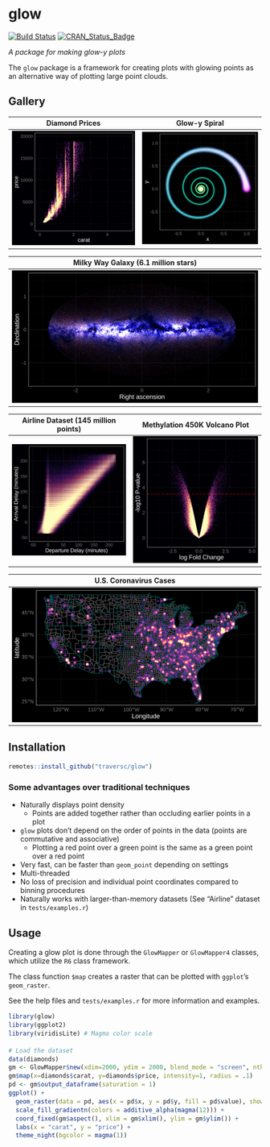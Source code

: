 glow
================

[![Build
Status](https://travis-ci.org/traversc/glow.svg)](https://travis-ci.org/traversc/glow)
[![CRAN\_Status\_Badge](http://www.r-pkg.org/badges/version/glow)](https://cran.r-project.org/package=glow)

<!-- [![CRAN\_Downloads\_Badge](https://cranlogs.r-pkg.org/badges/glow)](https://cran.r-project.org/package=glow) -->

<!-- [![CRAN\_Downloads\_Total\_Badge](https://cranlogs.r-pkg.org/badges/grand-total/glow)](https://cran.r-project.org/package=glow) -->

*A package for making glow-y plots*

The `glow` package is a framework for creating plots with glowing points
as an alternative way of plotting large point
clouds.

## Gallery

<center>

| Diamond Prices                   | Glow-y Spiral                            |
| -------------------------------- | ---------------------------------------- |
| ![](tests/diamonds.png "diamonds.png") | ![](tests/glow_spiral2.png "glow_spiral2.png") |

| Milky Way Galaxy (6.1 million stars)                           |
| -------------------------------------------------------------- |
| ![](tests/GAIA_galaxy_pseudocolor.png "GAIA_galaxy_pseudocolor.png") |

| Airline Dataset (145 million points) | Methylation 450K Volcano Plot  |
| ------------------------------------ | ------------------------------ |
| ![](tests/airline_mt.png "airline_mt.png") | ![](tests/volcano.png "volcano.png") |

| U.S. Coronavirus Cases                                           |
| ---------------------------------------------------------------- |
| ![](tests/US_coronavirus_8_19_2020.png "US_coronavirus_8_19_2020.png") |

</center>

## Installation

``` r
remotes::install_github("traversc/glow")
```

### Some advantages over traditional techniques

  - Naturally displays point density
      - Points are added together rather than occluding earlier points
        in a plot
  - `glow` plots don’t depend on the order of points in the data (points
    are commutative and associative)
      - Plotting a red point over a green point is the same as a green
        point over a red point
  - Very fast, can be faster than `geom_point` depending on settings
  - Multi-threaded
  - No loss of precision and individual point coordinates compared to
    binning procedures
  - Naturally works with larger-than-memory datasets (See “Airline”
    dataset in `tests/examples.r`)

## Usage

Creating a glow plot is done through the `GlowMapper` or `GlowMapper4`
classes, which utilize the `R6` class framework.

The class function `$map` creates a raster that can be plotted with
`ggplot`’s `geom_raster`.

See the help files and `tests/examples.r` for more information and
examples.

``` r
library(glow)
library(ggplot2)
library(viridisLite) # Magma color scale

# Load the dataset
data(diamonds)
gm <- GlowMapper$new(xdim=2000, ydim = 2000, blend_mode = "screen", nthreads=nt)
gm$map(x=diamonds$carat, y=diamonds$price, intensity=1, radius = .1)
pd <- gm$output_dataframe(saturation = 1)
ggplot() + 
  geom_raster(data = pd, aes(x = pd$x, y = pd$y, fill = pd$value), show.legend = F) +
  scale_fill_gradientn(colors = additive_alpha(magma(12))) +
  coord_fixed(gm$aspect(), xlim = gm$xlim(), ylim = gm$ylim()) + 
  labs(x = "carat", y = "price") + 
  theme_night(bgcolor = magma(1))
```
